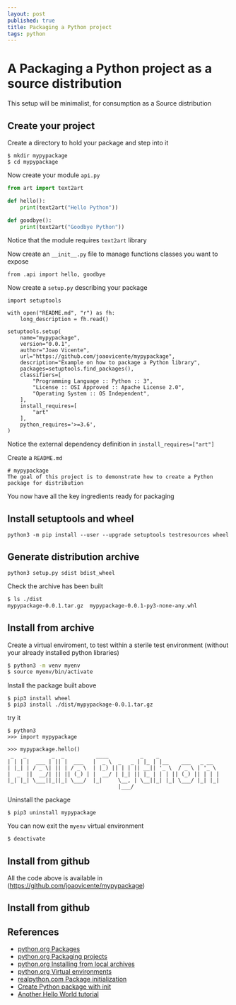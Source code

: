 ```yaml
---
layout: post
published: true
title: Packaging a Python project
tags: python
---
```

# A Packaging a Python project as a source distribution

This setup will be minimalist, for consumption as a Source distribution

## Create your project

Create a directory to hold your package and step into it

```
$ mkdir mypypackage
$ cd mypypackage
```

Now create your module `api.py` 
```python
from art import text2art

def hello():
	print(text2art("Hello Python"))

def goodbye():
	print(text2art("Goodbye Python"))
```

Notice that the module requires `text2art` library

Now create an `__init__.py` file to manage functions classes you want to expose
```
from .api import hello, goodbye
```

Now create a `setup.py` describing your package

```
import setuptools

with open("README.md", "r") as fh:
    long_description = fh.read()

setuptools.setup(
    name="mypypackage",
    version="0.0.1",
    author="Joao Vicente",
    url="https://github.com/joaovicente/mypypackage",
    description="Example on how to package a Python library",
    packages=setuptools.find_packages(),
    classifiers=[
        "Programming Language :: Python :: 3",
        "License :: OSI Approved :: Apache License 2.0",
        "Operating System :: OS Independent",
    ],
    install_requires=[
        "art"
    ],
    python_requires='>=3.6',
)
```

Notice the external dependency definition in `install_requires=["art"]`

Create a `README.md`

```
# mypypackage
The goal of this project is to demonstrate how to create a Python package for distribution
```

You now have all the key ingredients ready for packaging

## Install setuptools and wheel 

```
python3 -m pip install --user --upgrade setuptools testresources wheel
```

## Generate distribution archive

```
python3 setup.py sdist bdist_wheel
```

Check the archive has been built

```bash
$ ls ./dist
mypypackage-0.0.1.tar.gz  mypypackage-0.0.1-py3-none-any.whl
```

## Install from archive

Create a virtual enviroment, to test within a sterile test environment (without your already installed python libraries)

```bash
$ python3 -m venv myenv
$ source myenv/bin/activate
```

Install the package built above

```
$ pip3 install wheel
$ pip3 install ./dist/mypypackage-0.0.1.tar.gz
```

try it
```
$ python3
>>> import mypypackage

>>> mypypackage.hello()
 _   _        _  _          ____          _    _                   
| | | |  ___ | || |  ___   |  _ \  _   _ | |_ | |__    ___   _ __  
| |_| | / _ \| || | / _ \  | |_) || | | || __|| '_ \  / _ \ | '_ \ 
|  _  ||  __/| || || (_) | |  __/ | |_| || |_ | | | || (_) || | | |
|_| |_| \___||_||_| \___/  |_|     \__, | \__||_| |_| \___/ |_| |_|
                                   |___/                           
```

Uninstall the package
```
$ pip3 uninstall mypypackage
```

You can now exit the `myenv` virtual environment

```bash
$ deactivate
```

## Install from github

All the code above is available in (https://github.com/joaovicente/mypypackage)

## Install from github


## References
* [python.org Packages](https://docs.python.org/3/tutorial/modules.html#packages)
* [python.org Packaging projects](https://packaging.python.org/tutorials/packaging-projects)
* [python.org Installing from local archives](https://packaging.python.org/tutorials/installing-packages/#installing-from-local-archives)
* [python.org Virtual environments](https://docs.python-guide.org/dev/virtualenvs/)
* [realpython.com Package initialization](https://realpython.com/python-modules-packages/#package-initialization)
* [Create Python package with init](https://timothybramlett.com/How_to_create_a_Python_Package_with___init__py.html)
* [Another Hello World tutorial](https://github.com/gdamjan/hello-world-python-package)